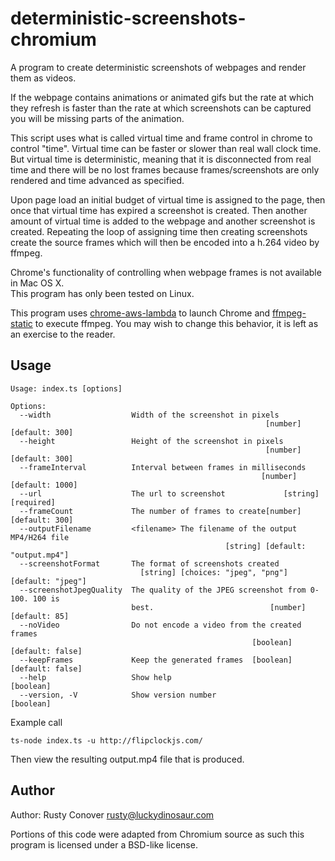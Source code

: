 # deterministic-screenshots-chromium

A program to create deterministic screenshots of webpages and render them as videos.
 
If the webpage contains animations or animated gifs but the rate 
at which they refresh is faster than the rate at which screenshots can be captured
you will be missing parts of the animation.

This script uses what is called virtual time and frame control in chrome to control
"time".  Virtual time can be faster or slower than real wall clock time.  But virtual
time is deterministic, meaning that it is disconnected from real time and there will 
be no lost frames because frames/screenshots are only rendered and time advanced as specified.

Upon page load an initial budget of virtual time is assigned to the page, then once
that virtual time has expired a screenshot is created.  Then another amount of virtual
time is added to the webpage and another screenshot is created.  Repeating the loop
of assigning time then creating screenshots create the source frames which will then 
be encoded into a h.264 video by ffmpeg.
 
Chrome's functionality of controlling when webpage frames is not available in Mac OS X.  
This program has only been tested on Linux. 

This program uses [chrome-aws-lambda](https://www.npmjs.com/package/chrome-aws-lambda) to launch Chrome and [ffmpeg-static](https://www.npmjs.com/package/ffmpeg-static) to execute ffmpeg.  You may wish to change this behavior, it is left as an exercise to the reader. 

## Usage

```
Usage: index.ts [options]

Options:
  --width                  Width of the screenshot in pixels
                                                         [number] [default: 300]
  --height                 Height of the screenshot in pixels
                                                         [number] [default: 300]
  --frameInterval          Interval between frames in milliseconds
                                                        [number] [default: 1000]
  --url                    The url to screenshot             [string] [required]
  --frameCount             The number of frames to create[number] [default: 300]
  --outputFilename         <filename> The filename of the output MP4/H264 file
                                                [string] [default: "output.mp4"]
  --screenshotFormat       The format of screenshots created
                             [string] [choices: "jpeg", "png"] [default: "jpeg"]
  --screenshotJpegQuality  The quality of the JPEG screenshot from 0-100. 100 is
                           best.                          [number] [default: 85]
  --noVideo                Do not encode a video from the created frames
                                                      [boolean] [default: false]
  --keepFrames             Keep the generated frames  [boolean] [default: false]
  --help                   Show help                                   [boolean]
  --version, -V            Show version number                         [boolean]
```

Example call
```
ts-node index.ts -u http://flipclockjs.com/
```

Then view the resulting output.mp4 file that is produced.

## Author 
Author: Rusty Conover <rusty@luckydinosaur.com>

Portions of this code were adapted from Chromium source as such this
program is licensed under a BSD-like license.

